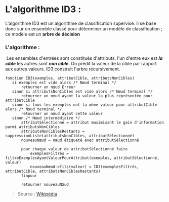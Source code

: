 # L'algorithme ID3 :

L'algorithme ID3 est un algorithme de classification supervisé. Il se base donc sur un ensemble classé pour déterminer un modèle de classification ; ce modèle est un **arbre de décision**

### L'algorithme :

​		Les ensembles d'entrées sont constitués d'attributs, l'un d'entre eux est ***la cible*** les autres sont ***non cible***. On prédit la valeur de la cible par rapport aux autres valeurs. ID3 construit l'arbre récursivement.

```
fonction ID3(exemples, attributCible, attributsNonCibles)
   si exemples est vide alors /* Nœud terminal */
       retourner un nœud Erreur
   sinon si attributsNonCibles est vide alors /* Nœud terminal */
       retourner un nœud ayant la valeur la plus représentée pour attributCible
   sinon si tous les exemples ont la même valeur pour attributCible alors /* Nœud terminal */
       retourner un nœud ayant cette valeur
   sinon /* Nœud intermédiaire */
       attributSélectionné = attribut maximisant le gain d'information parmi attributsNonCibles
       attributsNonCiblesRestants = suppressionListe(attributsNonCibles, attributSélectionné)
       nouveauNœud = nœud étiqueté avec attributSélectionné
       
       pour chaque valeur de attributSélectionné faire
           exemplesFiltrés = filtreExemplesAyantValeurPourAttribut(exemples, attributSélectionné, valeur)
           nouveauNœud->fils(valeur) = ID3(exemplesFiltrés, attributCible, attributsNonCiblesRestants)
       finpour
       
       retourner nouveauNœud
```

> Source : [Wikipédia](https://fr.wikipedia.org/wiki/Algorithme_ID3)